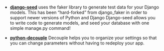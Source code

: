 - [**django-seed**](https://pypi.org/project/django-seed/) uses the faker library to generate test data for your Django models. This has been “hard-forked” from django_faker in order to support newer versions of Python and Django
Django-seed allows you to write code to generate models, and seed your database with one simple manage.py command!

- [**python-decouple**](https://pypi.org/project/python-decouple/) Decouple helps you to organize your settings so that you can change parameters without having to redeploy your app.

